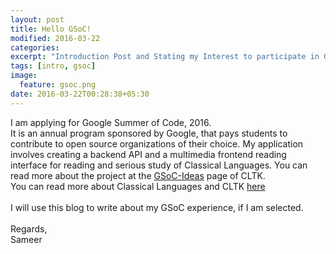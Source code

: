 ```yaml
---
layout: post
title: Hello GSoC!
modified: 2016-03-22
categories: 
excerpt: "Introduction Post and Stating my Interest to participate in Google Summer of Code, 2016"
tags: [intro, gsoc]
image:
  feature: gsoc.png
date: 2016-03-22T00:28:38+05:30
---
```


I am applying for Google Summer of Code, 2016.<br>
It is an annual program sponsored by Google, that pays students to contribute to open source organizations of their choice. My application involves creating a backend API and a multimedia frontend reading interface for reading and serious study of Classical Languages. You can read more about the project at the [GSoC-Ideas](https://github.com/cltk/cltk/wiki/Project-ideas) page of CLTK.<br>
You can read more about Classical Languages and CLTK [here](http://cltk.org/)<br><br>
I will use this blog to write about my GSoC experience, if I am selected.<br><br>
Regards,<br>
Sameer